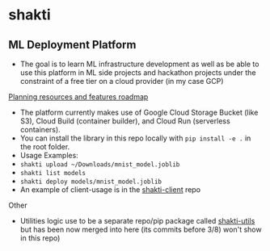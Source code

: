 # shakti
## ML Deployment Platform

- The goal is to learn ML infrastructure development as well as be able to use this platform in ML side projects and hackathon projects under the constraint of a free tier on a cloud provider (in my case GCP)

[Planning resources and features roadmap](https://docs.google.com/document/d/1jN7PwvJvloXU3pV7AS4srayAnrhhSK6Zs2NMTsFPe8E/edit?usp=sharing)

- The platform currently makes use of Google Cloud Storage Bucket (like S3), Cloud Build (container builder), and Cloud Run (serverless containers).
- You can install the library in this repo locally with ```pip install -e .``` in the root folder.
- Usage Examples:
 - ```shakti upload ~/Downloads/mnist_model.joblib```
 - ```shakti list models```
 - ```shakti deploy models/mnist_model.joblib```
 - An example of client-usage is in the [shakti-client](https://github.com/Dhanush123/shakti-client) repo
 
Other
- Utilities logic use to be a separate repo/pip package called [shakti-utils](https://github.com/Dhanush123/shakti-utils) but has been now merged into here (its commits before 3/8) won't show in this repo)
